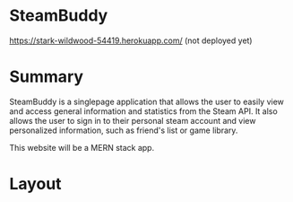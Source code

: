 # SteamBuddy
https://stark-wildwood-54419.herokuapp.com/ (not deployed yet)
# Summary

SteamBuddy is a singlepage application that allows the user to easily view and access general information and statistics from the Steam API.  It also allows the user to sign in to their personal steam account and view personalized information, such as friend's list or game library.  

This website will be a MERN stack app.

# Layout

